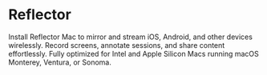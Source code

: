 # Reflector
Install Reflector Mac to mirror and stream iOS, Android, and other devices wirelessly. Record screens, annotate sessions, and share content effortlessly. Fully optimized for Intel and Apple Silicon Macs running macOS Monterey, Ventura, or Sonoma.
